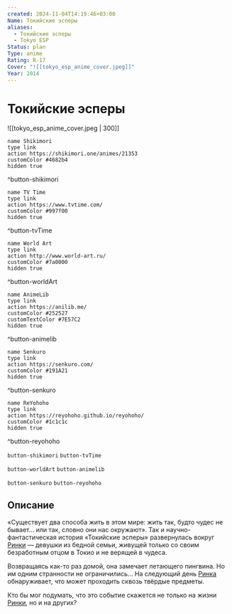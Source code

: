 ```yaml
---
created: 2024-11-04T14:19:46+03:00
Name: Токийские эсперы
aliases:
  - Токийские эсперы
  - Tokyo ESP
Status: plan
Type: anime
Rating: R-17
Cover: "![[tokyo_esp_anime_cover.jpeg]]"
Year: 2014
---
```


# Токийские эсперы

![[tokyo_esp_anime_cover.jpeg | 300]]

```button
name Shikimori
type link
action https://shikimori.one/animes/21353
customColor #4682b4
hidden true
```
^button-shikimori

```button
name TV Time
type link
action https://www.tvtime.com/
customColor #997f00
hidden true
```
^button-tvTime

```button
name World Art
type link
action http://www.world-art.ru/
customColor #7a0000
hidden true
```
^button-worldArt

```button
name AnimeLib
type link
action https://anilib.me/
customColor #252527
customTextColor #7E57C2
hidden true
```
^button-animelib

```button
name Senkuro
type link
action https://senkuro.com/
customColor #191A21
hidden true
```
^button-senkuro

```button
name ReYohoho
type link
action https://reyohoho.github.io/reyohoho/
customColor #1c1c1c
hidden true
```
^button-reyohoho

`button-shikimori` `button-tvTime`

`button-worldArt` `button-animelib`

`button-senkuro` `button-reyohoho`

## Описание

«Существует два способа жить в этом мире: жить так, будто чудес не бывает... или так, словно они нас окружают». Так и научно-фантастическая история «Токийские эсперы» развернулась вокруг [Ринки](https://shikimori.one/characters/33265-rinka-urushiba) — девушки из бедной семьи, живущей только со своим безработным отцом в Токио и не верящей в чудеса.

Возвращаясь как-то раз домой, она замечает летающего пингвина. Но им одним странности не ограничились... На следующий день [Ринка](https://shikimori.one/characters/33265-rinka-urushiba) обнаруживает, что может проходить сквозь твёрдые предметы.

Кто бы мог подумать, что это событие скажется не только на жизни [Ринки](https://shikimori.one/characters/33265-rinka-urushiba), но и на других?
